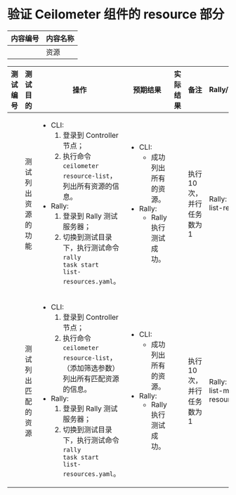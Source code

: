 # 验证 Ceilometer 组件的 resource 部分

|内容编号|内容名称|
|--------|--------|
||资源|

|测试编号|测试目的|操作|预期结果|实际结果|备注|Rally/Tempest/None|
|--------|--------|----|--------|--------|----|------------------|
||测试列出资源的功能|<ul><li>CLI:<ol><li>登录到 Controller 节点；</li><li>执行命令 <code>ceilometer resource-list</code>，列出所有资源的信息。</li></ol></li><li>Rally:<ol><li>登录到 Rally 测试服务器；</li><li>切换到测试目录下，执行测试命令 <code>rally task start list-resources.yaml</code>。</li></ol></li></ul>|<ul><li>CLI:<ul><li>成功列出所有的资源。</li></ul></li><li>Rally:<ul><li>Rally 执行测试成功。</li></ul></li></ul>||执行 10 次，并行任务数为 1|Rally:</br>list-resources.yaml|
||测试列出匹配的资源|<ul><li>CLI:<ol><li>登录到 Controller 节点；</li><li>执行命令 <code>ceilometer resource-list</code>，（添加筛选参数）列出所有匹配资源的信息。</li></ol></li><li>Rally:<ol><li>登录到 Rally 测试服务器；</li><li>切换到测试目录下，执行测试命令 <code>rally task start list-resources.yaml</code>。</li></ol></li></ul>|<ul><li>CLI:<ul><li>成功列出所有的资源。</li></ul></li><li>Rally:<ul><li>Rally 执行测试成功。</li></ul></li></ul>||执行 10 次，并行任务数为 1|Rally:</br>list-matched-resources.yaml|
